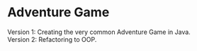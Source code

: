 # Adventure Game

Version 1: Creating the very common Adventure Game in Java.<br>
Version 2: Refactoring to OOP.
